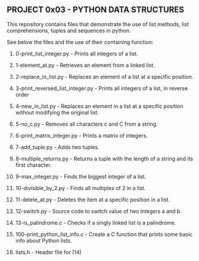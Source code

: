 ## PROJECT 0x03 - PYTHON DATA STRUCTURES
This repository contains files that demonstrate the use of list methods, list
comprehensions, tuples and sequences in python.

See below the files and the use of their containing function:

1. 0-print_list_integer.py - Prints all integers of a list.

2. 1-element_at.py - Retrieves an element from a linked list.

3. 2-replace_in_list.py - Replaces an element of a list
	at a specific position.

4. 3-print_reversed_list_integer.py - Prints all integers of a list, in reverse order

5. 4-new_in_list.py - Replaces an element in a list at a specific position
	without modifying the original list.

6. 5-no_c.py - Removes all characters c and C from a string.

7. 6-print_matrix_integer.py - Prints a matrix of integers.

8. 7-add_tuple.py - Adds two tuples.

9. 8-multiple_returns.py - Returns a tuple with the length of a string and its
	first character.

10. 9-max_integer.py - Finds the biggest integer of a list.

11. 10-divisible_by_2.py - Finds all multiples of 2 in a list.

12. 11-delete_at.py - Deletes the item at a specific position in a list.

13. 12-switch.py - Source code to switch value of two integers a and b.

14. 13-is_palindrome.c - Checks if a singly linked list is a palindrome.

15. 100-print_python_list_info.c - Create a C function that prints some basic
	info about Python lists.

16. lists.h - Header file for (14)
